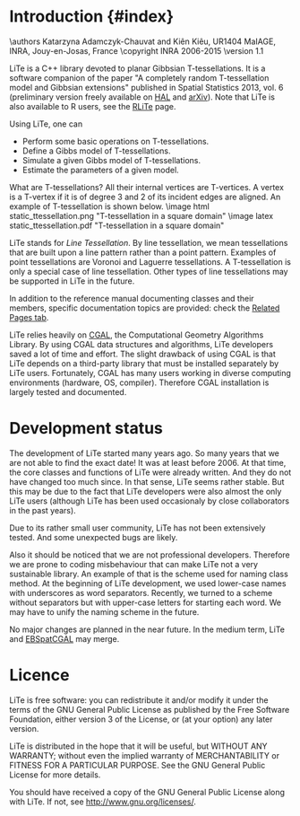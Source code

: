 Introduction {#index}
============

<!-- Line Tessellation (LiTe) library
     Release 1.1
     Authors: Katarzyna Adamczyk and Kiên Kiêu.
     Copyright INRA 2006-2015.
     Interdeposit Certification: IDDN.FR.001.030007.000.R.P.2015.000.31235
     License: GPL v3. -->

\authors Katarzyna Adamczyk-Chauvat and Kiên Kiêu, UR1404 MaIAGE, INRA, Jouy-en-Josas, France
\copyright INRA 2006-2015
\version 1.1

LiTe is a C++ library devoted to planar Gibbsian T-tessellations. It is a software companion of the paper "A completely random T-tessellation model and Gibbsian extensions" published in Spatial Statistics 2013, vol. 6 (preliminary version freely available on [HAL](http://hal.archives-ouvertes.fr/hal-00785980) and [arXiv](http://fr.arxiv.org/abs/1302.1809)). Note that LiTe is also available to R users, see the [RLiTe](rlite.html) page.

Using LiTe, one can 
- Perform some basic operations on T-tessellations.
- Define a Gibbs model of T-tessellations.
- Simulate a given Gibbs model of T-tessellations.
- Estimate the parameters of a given model. 

What are T-tessellations? All their internal vertices are T-vertices. A vertex is a T-vertex if it is of degree 3 and 2 of its incident edges are aligned. An  example of T-tessellation is shown below.
\image html static_ttessellation.png "T-tessellation in a square domain"
\image latex static_ttessellation.pdf "T-tessellation in a square domain"

LiTe stands for _Line Tessellation_. By line tessellation, we mean tessellations that are built upon a line pattern rather than a point pattern. Examples of point tessellations are Voronoi and Laguerre tessellations. A T-tessellation is only a special case of line tessellation. Other types of line tessellations may be supported in LiTe in the future.

In addition to the reference manual documenting classes and their members, specific documentation topics are provided: check the [Related Pages tab](pages.html).

LiTe relies heavily on [CGAL](http://www.cgal.org), the Computational Geometry Algorithms Library. By using CGAL data structures and algorithms, LiTe developers saved a lot of time and effort. The slight drawback of using CGAL is that LiTe depends on a third-party library that must be installed separately by LiTe users. Fortunately, CGAL has many users working in diverse computing environments (hardware, OS, compiler). Therefore CGAL installation is largely tested and documented.

Development status
==================
The development of LiTe started many years ago. So many years that we are not able to find the exact date! It was at least before 2006. At that time, the core classes and functions of LiTe were already written. And they do not have changed too much since. In that sense, LiTe seems rather stable. But this may be due to the fact that LiTe developers were also almost the only LiTe users (although LiTe has been used occasionaly by close collaborators in the past years).

Due to its rather small user community, LiTe has not been extensively tested. And some unexpected bugs are likely.

Also it should be noticed that we are not professional developers. Therefore we are prone to coding misbehaviour that can make LiTe not a very sustainable library. An example of that is the scheme used for naming class method. At the beginning of LiTe development, we used lower-case names with underscores as word separators. Recently, we turned to a scheme without separators but with upper-case letters for starting each word. We may have to unify the naming scheme in the future.

No major changes are planned in the near future. In the medium term, LiTe and [EBSpatCGAL](https://github.com/rcqls/EBSpatCGAL) may merge. 

Licence
=======
LiTe is free software: you can redistribute it and/or modify
it under the terms of the GNU General Public License as published by
the Free Software Foundation, either version 3 of the License, or
(at your option) any later version.

LiTe is distributed in the hope that it will be useful,
but WITHOUT ANY WARRANTY; without even the implied warranty of
MERCHANTABILITY or FITNESS FOR A PARTICULAR PURPOSE.  See the
GNU General Public License for more details.

You should have received a copy of the GNU General Public License
along with LiTe.  If not, see <http://www.gnu.org/licenses/>.
